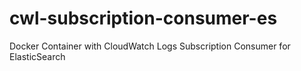 # cwl-subscription-consumer-es
Docker Container with CloudWatch Logs Subscription Consumer for ElasticSearch
